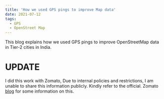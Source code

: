 ```yaml
---
title: 'How we used GPS pings to improve Map data'
date: 2021-07-12
tags:
  - GPS
  - OpenStreet Map
---
```


This blog explains how we used GPS pings to improve OpenStreetMap data in Tier-2 cities in India.

UPDATE
======
I did this work with Zomato, Due to internal policies and restrictions, I am unable to share this information publicly.
Kindly refer to the official. Zomato [blog](https://blog.zomato.com/elements-of-scalable-machine-learning) for some information on this.

